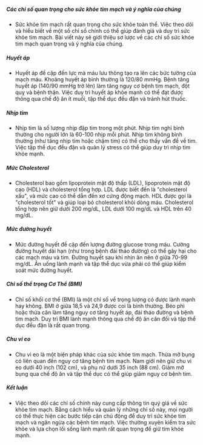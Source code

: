 ##### Các chỉ số quan trọng cho sức khỏe tim mạch và ý nghĩa của chúng
* Sức khỏe tim mạch rất quan trọng cho sức khỏe toàn thể. Việc theo dõi và hiểu biết về một số chỉ số chính có thể giúp đánh giá và duy trì sức khỏe tim mạch. Bài viết này sẽ giới thiệu sơ lược về các chỉ số sức khỏe tim mạch quan trọng và ý nghĩa của chúng.

##### Huyết áp
* Huyết áp đề cập đến lực mà máu lưu thông tạo ra lên các bức tường của mạch máu. Khoảng huyết áp bình thường là 120/80 mmHg. Bệnh tăng huyết áp (140/90 mmHg trở lên) làm tăng nguy cơ bệnh tim mạch, đột quỵ và bệnh thận. Việc duy trì huyết áp khỏe mạnh có thể đạt được thông qua chế độ ăn ít muối, tập thể dục đều đặn và tránh hút thuốc.

##### Nhịp tim
* Nhịp tim là số lượng nhịp đập tim trong một phút. Nhịp tim nghỉ bình thường cho người lớn là 60-100 nhịp mỗi phút. Nhịp tim không bình thường (như tăng nhịp tim hoặc chậm tim) có thể cho thấy vấn đề về tim. Việc tập thể dục đều đặn và quản lý stress có thể giúp duy trì nhịp tim khỏe mạnh.

##### Mức Cholesterol
* Cholesterol bao gồm lipoprotein mật độ thấp (LDL), lipoprotein mật độ cao (HDL) và cholesterol tổng hợp. LDL được biết đến là "cholesterol xấu", và mức cao có thể dẫn đến xơ cứng động mạch. HDL được gọi là "cholesterol tốt" và giúp loại bỏ cholesterol khỏi dòng máu. Cholesterol tổng hợp nên giữ dưới 200 mg/dL, LDL dưới 100 mg/dL và HDL trên 40 mg/dL.

##### Mức đường huyết
* Mức đường huyết đề cập đến lượng đường glucose trong máu. Cường đường huyết dài hạn (như trong bệnh đái tháo đường) có thể gây hại cho các mạch máu và tim. Đường huyết sau khi nhịn ăn nên ở giữa 70-99 mg/dL. Ăn uống lành mạnh và tập thể dục vừa phải có thể giúp kiểm soát mức đường huyết.

##### Chỉ số thể trọng Cơ Thể (BMI)
* Chỉ số khối cơ thể (BMI) là một chỉ số về trọng lượng có được lành mạnh hay không. BMI ở giữa 18,5 và 24,9 được coi là bình thường. Béo phì hoặc thừa cân làm tăng nguy cơ tăng huyết áp, đái tháo đường và bệnh tim mạch. Duy trì BMI lành mạnh thông qua chế độ ăn cân đối và tập thể dục đều đặn là rất quan trọng.

##### Chu vi eo
* Chu vi eo là một biện pháp khác của sức khỏe tim mạch. Thừa mỡ bụng có liên quan đến nguy cơ tăng bệnh tim mạch. Nam giới nên giữ chu vi eo dưới 40 inch (102 cm), và phụ nữ dưới 35 inch (88 cm). Giảm mỡ bụng qua chế độ ăn và tập thể dục có thể giúp giảm nguy cơ bệnh tim.

##### Kết luận
* Việc theo dõi các chỉ số chính này cung cấp thông tin quý giá về sức khỏe tim mạch. Bằng cách hiểu và quản lý những chỉ số này, mọi người có thể thực hiện các bước tiếp cận chủ động để duy trì sức khỏe tim mạch và ngăn ngừa các bệnh tim mạch. Việc thường xuyên kiểm tra sức khỏe và lựa chọn lối sống lành mạnh rất quan trọng để giữ tim khỏe mạnh.